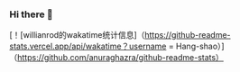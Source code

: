 ### Hi there 👋

<!--
**Hang-shao/Hang-shao** is a ✨ _special_ ✨ repository because its `README.md` (this file) appears on your GitHub profile.

Here are some ideas to get you started:

- 🔭 I’m currently working on ...
- 🌱 I’m currently learning ...
- 👯 I’m looking to collaborate on ...
- 🤔 I’m looking for help with ...
- 💬 Ask me about ...
- 📫 How to reach me: ...
- 😄 Pronouns: ...
- ⚡ Fun fact: ...
-->

[！[willianrod的wakatime统计信息]（https://github-readme-stats.vercel.app/api/wakatime？username = Hang-shao）]（https://github.com/anuraghazra/github-readme-stats）
